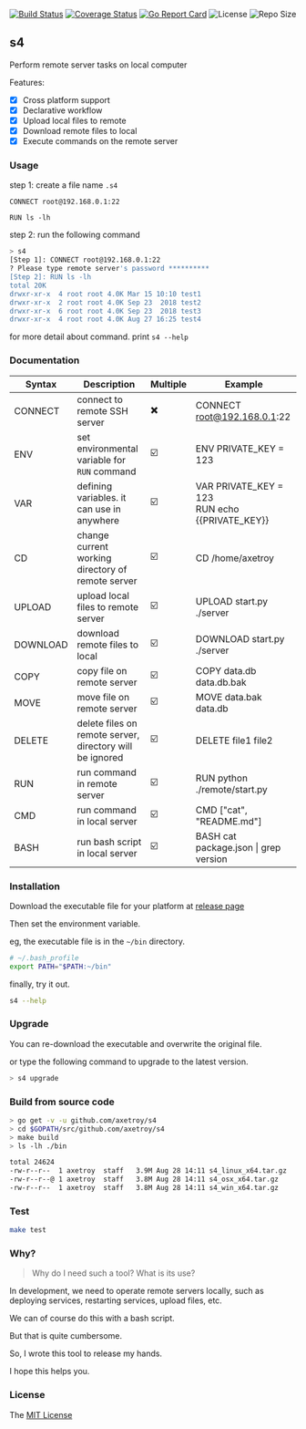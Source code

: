 [![Build Status](https://travis-ci.com/axetroy/s4.svg?branch=master)](https://travis-ci.com/axetroy/s4)
[![Coverage Status](https://coveralls.io/repos/github/axetroy/s4/badge.svg?branch=master)](https://coveralls.io/github/axetroy/s4?branch=master)
[![Go Report Card](https://goreportcard.com/badge/github.com/axetroy/s4)](https://goreportcard.com/report/github.com/axetroy/s4)
![License](https://img.shields.io/github/license/axetroy/s4.svg)
![Repo Size](https://img.shields.io/github/repo-size/axetroy/s4.svg)

## s4

Perform remote server tasks on local computer

Features:

- [x] Cross platform support
- [x] Declarative workflow
- [x] Upload local files to remote
- [x] Download remote files to local
- [x] Execute commands on the remote server

### Usage

step 1: create a file name `.s4`

```s4
CONNECT root@192.168.0.1:22

RUN ls -lh
```

step 2: run the following command

```bash
> s4
[Step 1]: CONNECT root@192.168.0.1:22
? Please type remote server's password **********
[Step 2]: RUN ls -lh
total 20K
drwxr-xr-x  4 root root 4.0K Mar 15 10:10 test1
drwxr-xr-x  2 root root 4.0K Sep 23  2018 test2
drwxr-xr-x  6 root root 4.0K Sep 23  2018 test3
drwxr-xr-x  4 root root 4.0K Aug 27 16:25 test4
```

for more detail about command. print `s4 --help`

### Documentation

| Syntax   | Description                                              | Multiple | Example                                            |
| -------- | -------------------------------------------------------- | -------- | -------------------------------------------------- |
| CONNECT  | connect to remote SSH server                             | ✖️       | CONNECT root@192.168.0.1:22                        |
| ENV      | set environmental variable for `RUN` command             | ☑️       | ENV PRIVATE_KEY = 123                              |
| VAR      | defining variables. it can use in anywhere               | ☑️       | VAR PRIVATE_KEY = 123<br/>RUN echo {{PRIVATE_KEY}} |
| CD       | change current working directory of remote server        | ☑️       | CD /home/axetroy                                   |
| UPLOAD   | upload local files to remote server                      | ☑️       | UPLOAD start.py ./server                           |
| DOWNLOAD | download remote files to local                           | ☑️       | DOWNLOAD start.py ./server                         |
| COPY     | copy file on remote server                               | ☑️       | COPY data.db data.db.bak                           |
| MOVE     | move file on remote server                               | ☑️       | MOVE data.bak data.db                              |
| DELETE   | delete files on remote server, directory will be ignored | ☑️       | DELETE file1 file2                                 |
| RUN      | run command in remote server                             | ☑️       | RUN python ./remote/start.py                       |
| CMD      | run command in local server                              | ☑️       | CMD ["cat", "README.md"]                           |
| BASH     | run bash script in local server                          | ☑️       | BASH cat package.json \| grep version              |

### Installation

Download the executable file for your platform at [release page](https://github.com/axetroy/s4/releases)

Then set the environment variable.

eg, the executable file is in the `~/bin` directory.

```bash
# ~/.bash_profile
export PATH="$PATH:~/bin"
```

finally, try it out.

```bash
s4 --help
```

### Upgrade

You can re-download the executable and overwrite the original file.

or type the following command to upgrade to the latest version.

```bash
> s4 upgrade
```

### Build from source code

```bash
> go get -v -u github.com/axetroy/s4
> cd $GOPATH/src/github.com/axetroy/s4
> make build
> ls -lh ./bin

total 24624
-rw-r--r--  1 axetroy  staff   3.9M Aug 28 14:11 s4_linux_x64.tar.gz
-rw-r--r--@ 1 axetroy  staff   3.8M Aug 28 14:11 s4_osx_x64.tar.gz
-rw-r--r--  1 axetroy  staff   3.8M Aug 28 14:11 s4_win_x64.tar.gz
```

### Test

```bash
make test
```

### Why?

> Why do I need such a tool?
> What is its use?

In development, we need to operate remote servers locally, such as deploying services, restarting services, upload files, etc.

We can of course do this with a bash script.

But that is quite cumbersome.

So, I wrote this tool to release my hands.

I hope this helps you.

### License

The [MIT License](https://github.com/axetroy/s4/blob/master/LICENSE)
